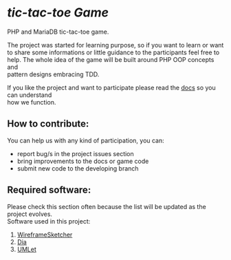 *tic-tac-toe Game*
==================

PHP and MariaDB tic-tac-toe game.

The project was started for learning purpose, so if you want to learn or want  
to share some informations or little guidance to the participants feel free to  
help. The whole idea of the game will be built around PHP OOP concepts and  
pattern designs embracing TDD.  

If you like the project and want to participate please read the
[docs](https://github.com/starlays/tic-tac-toe/tree/master/docs) so you can understand  
how we function.  

How to contribute:
-------------------

You can help us with any kind of participation, you can:  

*   report bug/s in the project issues section  
*   bring improvements to the docs or game code  
*   submit new code to the developing branch  

Required software:
------------------

Please check this section often because the list will be updated as the project evolves.  
Software used in this project:

1.  [WireframeSketcher](http://wireframesketcher.com)
2.  [Dia](https://wiki.gnome.org/Apps/Dia)
3.  [UMLet](http://www.umlet.com/)
